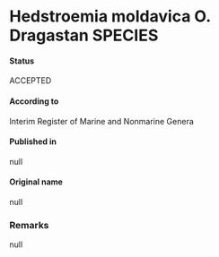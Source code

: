 Hedstroemia moldavica O. Dragastan SPECIES
=======

#### Status
ACCEPTED

#### According to
Interim Register of Marine and Nonmarine Genera

#### Published in
null

#### Original name
null

### Remarks
null
